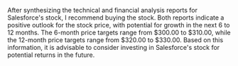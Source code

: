 After synthesizing the technical and financial analysis reports for Salesforce's stock, I recommend buying the stock. Both reports indicate a positive outlook for the stock price, with potential for growth in the next 6 to 12 months. The 6-month price targets range from $300.00 to $310.00, while the 12-month price targets range from $320.00 to $330.00. Based on this information, it is advisable to consider investing in Salesforce's stock for potential returns in the future.